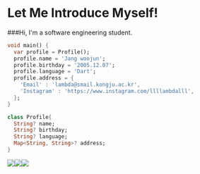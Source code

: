Let Me Introduce Myself!
========================
###Hi, I'm a software engineering student.

```dart
void main() {
  var profile = Profile();
  profile.name = 'Jang woojun';
  profile.birthday = '2005.12.07';
  profile.language = 'Dart';
  profile.address = {
    'Email' : 'lambda@smail.kongju.ac.kr',
    'Instagram' : 'https://www.instagram.com/llllambdalll',
  };
}

class Profile{
  String? name;
  String? birthday;
  String? language;
  Map<String, String>? address; 
}
```

<a href="https://github.com/lambda127"><img src="https://img.shields.io/badge/GitHub-%2523E4405F?style=for-the-badge&logo=GitHub&logoColor=white"
/><a href="https://www.instagram.com/llllambdalll"><img src="https://img.shields.io/badge/Instagram-%23E4405F?style=for-the-badge&logo=Instagram&logoColor=white"
/><a href="mailto:lambda@smail.kongju.ac.kr"><img src="https://img.shields.io/badge/Email-blue?style=for-the-badge&logo=Gmail&logoColor=white&link=lambda@smail.kongju.ac.kr"
/></a>

